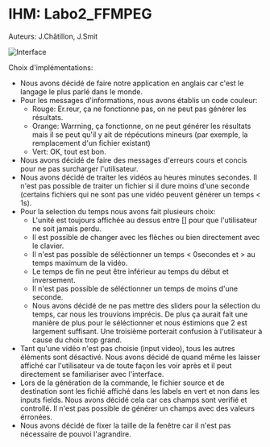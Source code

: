 # IHM: Labo2_FFMPEG

Auteurs: J.Châtillon, J.Smit

![Interface](C:\Users\basilechatillon\Documents\jeremie\IHM\Labos\IHM_Labo02\Interface.PNG)

Choix d'implémentations:

- Nous avons décidé de faire notre application en anglais car c'est le langage le plus parlé dans le monde.
- Pour les messages d'informations, nous avons établis un code couleur:
  - Rouge: Er.reur, ça ne fonctionne pas, on ne peut pas générer les résultats.
  - Orange: Warrning, ça fonctionne, on ne peut générer les résultats mais il se peut qu'il y ait de répécutions mineurs (par exemple, la remplacement d'un fichier existant)
  - Vert: OK, tout est bon.
- Nous avons décidé de faire des messages d'erreurs cours et concis pour ne pas surcharger l'utilisateur.
- Nous avons décidé de traiter les vidéos au heures minutes secondes. Il n'est pas possible de traiter un fichier si il dure moins d'une seconde (certains fichiers qui ne sont pas une vidéo peuvent générer un temps < 1s).
- Pour la selection du temps nous avons fait plusieurs choix:
  - L'unité est toujours affichée au dessus entre [] pour que l'utilisateur ne soit jamais perdu.
  - Il est possible de changer avec les flèches ou bien directement avec le clavier.
  - Il n'est pas possible de séléctionner un temps < 0secondes et > au temps maximum de la vidéo.
  - Le temps de fin ne peut être inférieur au temps du début et inversement.
  - Il n'est pas possible de séléctionner un temps de moins d'une seconde.
  - Nous avons décidé de ne pas mettre des sliders pour la sélection du temps, car nous les trouvions imprécis. De plus ça aurait fait une manière de plus pour le séléctionner et nous éstimions que 2 est largement suffisant. Une troisième porterait confusion à l'utilisateur à cause du choix trop grand.
- Tant qu'une vidéo n'est pas choisie (input video), tous les autres éléments sont désactivé. Nous avons décidé de quand même les laisser affiché car l'utilisateur va de toute façon les voir après et il peut directement se familiariser avec l'interface.
- Lors de la génération de la commande, le fichier source et de destination sont les fichié affiché dans les labels en vert et non dans les inputs fields. Nous avons décidé cela car ces champs sont verifié et controllé. Il n'est pas possible de générer un champs avec des valeurs érronées.
- Nous avons décidé de fixer la taille de la fenêtre car il n'est pas nécessaire de pouvoi l'agrandire.

